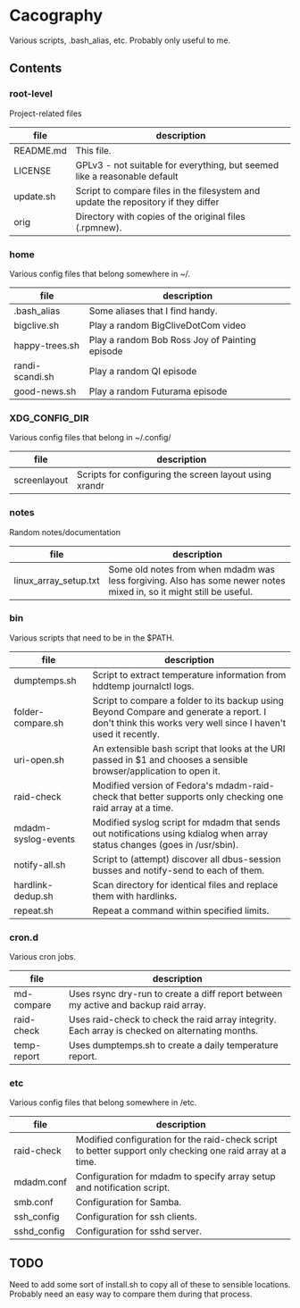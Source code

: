 # Cacography
Various scripts, .bash_alias, etc. Probably only useful to me.

## Contents

### root-level
Project-related files

file      | description
----------|------------
README.md | This file.
LICENSE   | GPLv3 - not suitable for everything, but seemed like a reasonable default
update.sh | Script to compare files in the filesystem and update the repository if they differ
orig      | Directory with copies of the original files (.rpmnew).

### home
Various config files that belong somewhere in ~/.

file              | description
------------------|------------
.bash_alias       | Some aliases that I find handy.
bigclive.sh       | Play a random BigCliveDotCom video
happy-trees.sh    | Play a random Bob Ross Joy of Painting episode
randi-scandi.sh   | Play a random QI episode
good-news.sh      | Play a random Futurama episode

### XDG_CONFIG_DIR
Various config files that belong in ~/.config/

file              | description
------------------|------------
screenlayout      | Scripts for configuring the screen layout using xrandr

### notes
Random notes/documentation

file                  | description
----------------------|------------
linux_array_setup.txt | Some old notes from when mdadm was less forgiving. Also has some newer notes mixed in, so it might still be useful.

### bin
Various scripts that need to be in the $PATH.

file                | description
--------------------|------------
dumptemps.sh        | Script to extract temperature information from hddtemp journalctl logs.
folder-compare.sh   | Script to compare a folder to its backup using Beyond Compare and generate a report. I don't think this works very well since I haven't used it recently.
uri-open.sh         | An extensible bash script that looks at the URI passed in $1 and chooses a sensible browser/application to open it.
raid-check          | Modified version of Fedora's mdadm-raid-check that better supports only checking one raid array at a time.
mdadm-syslog-events | Modified syslog script for mdadm that sends out notifications using kdialog when array status changes (goes in /usr/sbin).
notify-all.sh       | Script to (attempt) discover all dbus-session busses and notify-send to each of them.
hardlink-dedup.sh   | Scan directory for identical files and replace them with hardlinks.
repeat.sh           | Repeat a command within specified limits.

### cron.d
Various cron jobs.

file        | description
------------|------------
md-compare  | Uses rsync dry-run to create a diff report between my active and backup raid array.
raid-check  | Uses raid-check to check the raid array integrity. Each array is checked on alternating months.
temp-report | Uses dumptemps.sh to create a daily temperature report.

### etc
Various config files that belong somewhere in /etc.

file        | description
------------|------------
raid-check  | Modified configuration for the raid-check script to better support only checking one raid array at a time.
mdadm.conf  | Configuration for mdadm to specify array setup and notification script.
smb.conf    | Configuration for Samba.
ssh_config  | Configuration for ssh clients.
sshd_config | Configuration for sshd server.

## TODO
Need to add some sort of install.sh to copy all of these to sensible locations.
Probably need an easy way to compare them during that process.
